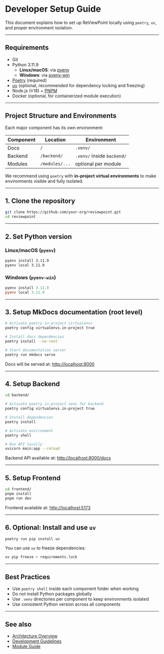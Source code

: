 # Developer Setup Guide

This document explains how to set up ReViewPoint locally using `poetry`, `uv`, and proper environment isolation.

---

## Requirements

- Git
- Python 3.11.9
  - **Linux/macOS**: via [pyenv](https://github.com/pyenv/pyenv)
  - **Windows**: via [pyenv-win](https://github.com/pyenv-win/pyenv-win)
- [Poetry](https://python-poetry.org/) (required)
- [uv](https://github.com/astral-sh/uv) (optional, recommended for dependency locking and freezing)
- Node.js (≥18) + [PNPM](https://pnpm.io/)
- Docker (optional, for containerized module execution)

---

## Project Structure and Environments

Each major component has its own environment:

| Component | Location       | Environment        |
|-----------|----------------|--------------------|
| Docs      | `/`            | `.venv/`           |
| Backend   | `/backend/`    | `.venv/` inside `backend/` |
| Modules   | `/modules/...` | optional per module|

We recommend using `poetry` with **in-project virtual environments** to make environments visible and fully isolated.

---

## 1. Clone the repository

```bash
git clone https://github.com/your-org/reviewpoint.git
cd reviewpoint
```

---

## 2. Set Python version

### Linux/macOS (`pyenv`)

```bash
pyenv install 3.11.9
pyenv local 3.11.9
```

### Windows (`pyenv-win`)

```powershell
pyenv install 3.11.9
pyenv local 3.11.9
```

---

## 3. Setup MkDocs documentation (root level)

```bash
# Activate poetry in-project virtualenvs
poetry config virtualenvs.in-project true

# Install docs dependencies
poetry install --no-root

# Start documentation server
poetry run mkdocs serve
```

Docs will be served at: [http://localhost:8000](http://localhost:8000)

---

## 4. Setup Backend

```bash
cd backend/

# Activate poetry in-project venv for backend
poetry config virtualenvs.in-project true

# Install dependencies
poetry install

# Activate environment
poetry shell

# Run API locally
uvicorn main:app --reload
```

Backend API available at: [http://localhost:8000/docs](http://localhost:8000/docs)

---

## 5. Setup Frontend

```bash
cd frontend/
pnpm install
pnpm run dev
```

Frontend available at: [http://localhost:5173](http://localhost:5173)

---

## 6. Optional: Install and use `uv`

```bash
poetry run pip install uv
```

You can use `uv` to freeze dependencies:

```bash
uv pip freeze > requirements.lock
```

---

## Best Practices

- Use `poetry shell` inside each component folder when working
- Do not install Python packages globally
- Use `.venv` directories per component to keep environments isolated
- Use consistent Python version across all components

---

## See also

- [Architecture Overview](architektur.md)
- [Development Guidelines](dev-guidelines.md)
- [Module Guide](module-guide.md)
